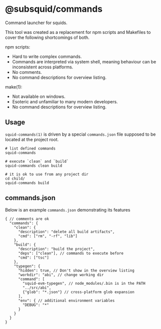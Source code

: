 # @subsquid/commands

Command launcher for squids.

This tool was created as a replacement for npm scripts and Makefiles to cover the following
shortcomings of both.

npm scripts:

* Hard to write complex commands.
* Commands are interpreted via system shell, meaning behaviour can be inconsistent across platforms.
* No comments.
* No command descriptions for overview listing.

make(1):

* Not available on windows.
* Esoteric and unfamiliar to many modern developers.
* No command descriptions for overview listing.

## Usage

`squid-commands(1)` is driven by a special `commands.json` file supposed to be located at the project root.

```shell
# list defined commands
squid-commands 

# execute `clean` and `build`
squid-commands clean build

# it is ok to use from any project dir
cd child/
squid-commands build
```

## commands.json

Below is an example `commands.json` demonstrating its features

```json5
{ // comments are ok
  "commands": {
    "clean": {
      "description": "delete all build artifacts",
      "cmd": ["rm", "-rf", "lib"]
    },
    "build": {
      "description": "build the project",
      "deps": ["clean"], // commands to execute before
      "cmd": ["tsc"]
    },
    "typegen": {
      "hidden": true, // Don't show in the overview listing
      "workdir": "abi", // change working dir
      "command": [
        "squid-evm-typegen", // node_modules/.bin is in the PATH
        "../src/abi",
        {"glob": "*.json"} // cross-platform glob expansion
      ],
      "env": { // additional environment variables
        "DEBUG": "*"
      }
    }
  }
}
```
